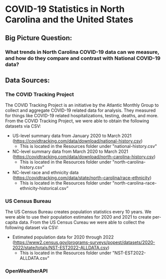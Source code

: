 # COVID-19 Statistics in North Carolina and the United States

## Big Picture Question:
### What trends in North Carolina COVID-19 data can we measure, and how do they compare and contrast with National COVID-19 data?

## Data Sources:
### The COVID Tracking Project
The COVID Tracking Project is an initiative by the Atlantic Monthly Group to collect and aggregate COVID-19 related data for analysis. They measured for things like COVID-19 related hospitalizations, testing, deaths, and more. From the COVID Tracking Project, we were able to obtain the following datasets via CSV:
* US-level summary data from January 2020 to March 2021 (https://covidtracking.com/data/download/national-history.csv)
  * This is located in the Resources folder under "national-history.csv"
* NC-level summary data from March 2020 to March 2021 (https://covidtracking.com/data/download/north-carolina-history.csv)
  * This is located in the Resources folder under "north-carolina-history.csv"
* NC-level race and ethnicity data (https://covidtracking.com/data/state/north-carolina/race-ethnicity)
  * This is located in the Resources folder under "north-carolina-race-ethnicity-historical.csv"
 
### US Census Bureau
The US Census Bureau creates population statistics every 10 years. We were able to use their population estimates for 2020 and 2021 to create per-capita data. From the US Census Cureau we were able to collect the following dataset via CSV:
* Estimated population data for 2020 through 2022 (https://www2.census.gov/programs-surveys/popest/datasets/2020-2022/state/totals/NST-EST2022-ALLDATA.csv)
  * This is located in the Resources folder under "NST-EST2022-ALLDATA.csv"
 
### OpenWeatherAPI

